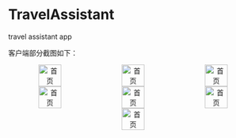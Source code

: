 # TravelAssistant

travel assistant app

客户端部分截图如下：

<div align="center" style="display: flex;justify-content: space-around;align-items: center;width: 100%;">
<img src="https://github.com/xlupc/TravelAssistant/raw/master/客户端截图/Screenshot_2019-06-03-13-50-05.png" width="30%" alt="首页">
  <img src="https://github.com/xlupc/TravelAssistant/raw/master/客户端截图/Screenshot_2019-06-13-23-11-24.png" width="30%" alt="首页">
  <img src="https://github.com/xlupc/TravelAssistant/raw/master/客户端截图/Screenshot_2019-06-13-23-23-00.png" width="30%" alt="首页">
</div>

<div align="center" class="third" style="display: flex;justify-content: space-around;align-items: center;width: 100%;">
  <img src="https://github.com/xlupc/TravelAssistant/raw/master/客户端截图/Screenshot_2019-06-13-23-20-24.png" width="30%" alt="首页">
  <img src="https://github.com/xlupc/TravelAssistant/raw/master/客户端截图/Screenshot_2019-06-13-23-34-43.png" width="30%" alt="首页">
  <img src="https://github.com/xlupc/TravelAssistant/raw/master/客户端截图/Screenshot_2019-06-13-23-36-23.png" width="30%" alt="首页">
</div>

<div align="center" style="display: flex;justify-content: space-around;align-items: center;width: 100%;">
<img src="https://github.com/xlupc/TravelAssistant/raw/master/客户端截图/Screenshot_2019-06-03-13-56-53.png" width="30%" alt="首页">
</div>



